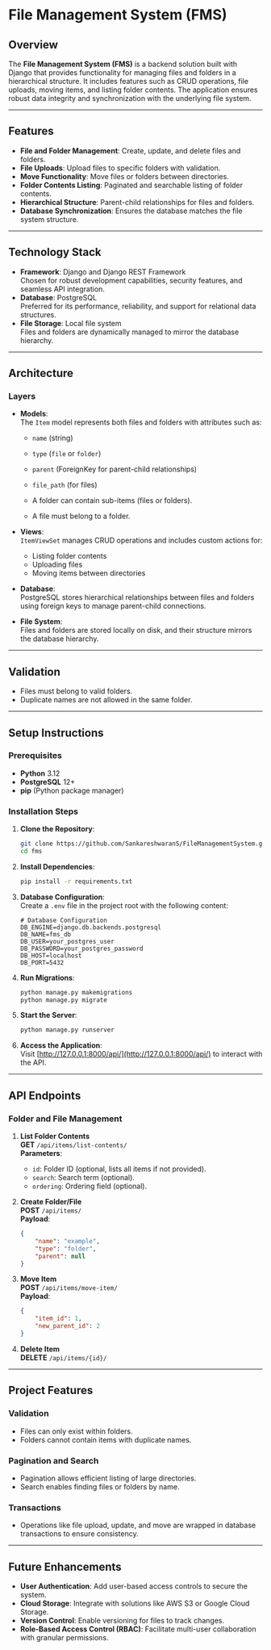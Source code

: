 # File Management System (FMS)

## Overview
The **File Management System (FMS)** is a backend solution built with Django that provides functionality for managing files and folders in a hierarchical structure. It includes features such as CRUD operations, file uploads, moving items, and listing folder contents. The application ensures robust data integrity and synchronization with the underlying file system.

---

## Features
- **File and Folder Management**: Create, update, and delete files and folders.
- **File Uploads**: Upload files to specific folders with validation.
- **Move Functionality**: Move files or folders between directories.
- **Folder Contents Listing**: Paginated and searchable listing of folder contents.
- **Hierarchical Structure**: Parent-child relationships for files and folders.
- **Database Synchronization**: Ensures the database matches the file system structure.

---

## Technology Stack
- **Framework**: Django and Django REST Framework  
  Chosen for robust development capabilities, security features, and seamless API integration.
- **Database**: PostgreSQL  
  Preferred for its performance, reliability, and support for relational data structures.
- **File Storage**: Local file system  
  Files and folders are dynamically managed to mirror the database hierarchy.

---

## Architecture

### Layers
- **Models**:  
  The `Item` model represents both files and folders with attributes such as:
  - `name` (string)
  - `type` (`file` or `folder`)
  - `parent` (ForeignKey for parent-child relationships)
  - `file_path` (for files)

  - A folder can contain sub-items (files or folders).  
  - A file must belong to a folder.

- **Views**:  
  `ItemViewSet` manages CRUD operations and includes custom actions for:
  - Listing folder contents
  - Uploading files
  - Moving items between directories

- **Database**:  
  PostgreSQL stores hierarchical relationships between files and folders using foreign keys to manage parent-child connections.

- **File System**:  
  Files and folders are stored locally on disk, and their structure mirrors the database hierarchy.

---

## Validation
- Files must belong to valid folders.
- Duplicate names are not allowed in the same folder.

---

## Setup Instructions

### Prerequisites
- **Python** 3.12
- **PostgreSQL** 12+
- **pip** (Python package manager)

### Installation Steps

1. **Clone the Repository**:
    ```bash
    git clone https://github.com/SankareshwaranS/FileManagementSystem.git
    cd fms
    ```

2. **Install Dependencies**:
    ```bash
    pip install -r requirements.txt
    ```

3. **Database Configuration**:  
   Create a `.env` file in the project root with the following content:
    ```env
    # Database Configuration
    DB_ENGINE=django.db.backends.postgresql
    DB_NAME=fms_db
    DB_USER=your_postgres_user
    DB_PASSWORD=your_postgres_password
    DB_HOST=localhost
    DB_PORT=5432
    ```

4. **Run Migrations**:
    ```bash
    python manage.py makemigrations
    python manage.py migrate
    ```

5. **Start the Server**:
    ```bash
    python manage.py runserver
    ```

6. **Access the Application**:  
   Visit [http://127.0.0.1:8000/api/](http://127.0.0.1:8000/api/) to interact with the API.

---

## API Endpoints

### Folder and File Management

1. **List Folder Contents**  
   **GET** `/api/items/list-contents/`  
   **Parameters**:
   - `id`: Folder ID (optional, lists all items if not provided).
   - `search`: Search term (optional).
   - `ordering`: Ordering field (optional).

2. **Create Folder/File**  
   **POST** `/api/items/`  
   **Payload**:
    ```json
    {
        "name": "example",
        "type": "folder",
        "parent": null
    }
    ```

3. **Move Item**  
   **POST** `/api/items/move-item/`  
   **Payload**:
    ```json
    {
        "item_id": 1,
        "new_parent_id": 2
    }
    ```

4. **Delete Item**  
   **DELETE** `/api/items/{id}/`

---

## Project Features

### Validation
- Files can only exist within folders.
- Folders cannot contain items with duplicate names.

### Pagination and Search
- Pagination allows efficient listing of large directories.
- Search enables finding files or folders by name.

### Transactions
- Operations like file upload, update, and move are wrapped in database transactions to ensure consistency.

---

## Future Enhancements
- **User Authentication**: Add user-based access controls to secure the system.
- **Cloud Storage**: Integrate with solutions like AWS S3 or Google Cloud Storage.
- **Version Control**: Enable versioning for files to track changes.
- **Role-Based Access Control (RBAC)**: Facilitate multi-user collaboration with granular permissions.
